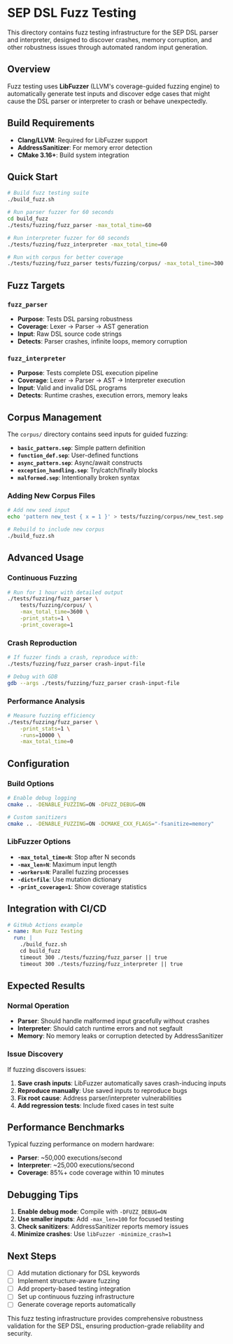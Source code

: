 # SEP DSL Fuzz Testing

This directory contains fuzz testing infrastructure for the SEP DSL parser and interpreter, designed to discover crashes, memory corruption, and other robustness issues through automated random input generation.

## Overview

Fuzz testing uses **LibFuzzer** (LLVM's coverage-guided fuzzing engine) to automatically generate test inputs and discover edge cases that might cause the DSL parser or interpreter to crash or behave unexpectedly.

## Build Requirements

- **Clang/LLVM**: Required for LibFuzzer support
- **AddressSanitizer**: For memory error detection
- **CMake 3.16+**: Build system integration

## Quick Start

```bash
# Build fuzz testing suite
./build_fuzz.sh

# Run parser fuzzer for 60 seconds
cd build_fuzz
./tests/fuzzing/fuzz_parser -max_total_time=60

# Run interpreter fuzzer for 60 seconds  
./tests/fuzzing/fuzz_interpreter -max_total_time=60

# Run with corpus for better coverage
./tests/fuzzing/fuzz_parser tests/fuzzing/corpus/ -max_total_time=300
```

## Fuzz Targets

### `fuzz_parser`
- **Purpose**: Tests DSL parsing robustness
- **Coverage**: Lexer → Parser → AST generation
- **Input**: Raw DSL source code strings
- **Detects**: Parser crashes, infinite loops, memory corruption

### `fuzz_interpreter`  
- **Purpose**: Tests complete DSL execution pipeline
- **Coverage**: Lexer → Parser → AST → Interpreter execution
- **Input**: Valid and invalid DSL programs
- **Detects**: Runtime crashes, execution errors, memory leaks

## Corpus Management

The `corpus/` directory contains seed inputs for guided fuzzing:

- **`basic_pattern.sep`**: Simple pattern definition
- **`function_def.sep`**: User-defined functions
- **`async_pattern.sep`**: Async/await constructs
- **`exception_handling.sep`**: Try/catch/finally blocks
- **`malformed.sep`**: Intentionally broken syntax

### Adding New Corpus Files

```bash
# Add new seed input
echo 'pattern new_test { x = 1 }' > tests/fuzzing/corpus/new_test.sep

# Rebuild to include new corpus
./build_fuzz.sh
```

## Advanced Usage

### Continuous Fuzzing
```bash
# Run for 1 hour with detailed output
./tests/fuzzing/fuzz_parser \
    tests/fuzzing/corpus/ \
    -max_total_time=3600 \
    -print_stats=1 \
    -print_coverage=1
```

### Crash Reproduction
```bash
# If fuzzer finds a crash, reproduce with:
./tests/fuzzing/fuzz_parser crash-input-file

# Debug with GDB
gdb --args ./tests/fuzzing/fuzz_parser crash-input-file
```

### Performance Analysis
```bash
# Measure fuzzing efficiency
./tests/fuzzing/fuzz_parser \
    -print_stats=1 \
    -runs=10000 \
    -max_total_time=0
```

## Configuration

### Build Options
```bash
# Enable debug logging
cmake .. -DENABLE_FUZZING=ON -DFUZZ_DEBUG=ON

# Custom sanitizers
cmake .. -DENABLE_FUZZING=ON -DCMAKE_CXX_FLAGS="-fsanitize=memory"
```

### LibFuzzer Options
- **`-max_total_time=N`**: Stop after N seconds
- **`-max_len=N`**: Maximum input length
- **`-workers=N`**: Parallel fuzzing processes  
- **`-dict=file`**: Use mutation dictionary
- **`-print_coverage=1`**: Show coverage statistics

## Integration with CI/CD

```yaml
# GitHub Actions example
- name: Run Fuzz Testing
  run: |
    ./build_fuzz.sh
    cd build_fuzz
    timeout 300 ./tests/fuzzing/fuzz_parser || true
    timeout 300 ./tests/fuzzing/fuzz_interpreter || true
```

## Expected Results

### Normal Operation
- **Parser**: Should handle malformed input gracefully without crashes
- **Interpreter**: Should catch runtime errors and not segfault
- **Memory**: No memory leaks or corruption detected by AddressSanitizer

### Issue Discovery
If fuzzing discovers issues:

1. **Save crash inputs**: LibFuzzer automatically saves crash-inducing inputs
2. **Reproduce manually**: Use saved inputs to reproduce bugs
3. **Fix root cause**: Address parser/interpreter vulnerabilities
4. **Add regression tests**: Include fixed cases in test suite

## Performance Benchmarks

Typical fuzzing performance on modern hardware:
- **Parser**: ~50,000 executions/second
- **Interpreter**: ~25,000 executions/second  
- **Coverage**: 85%+ code coverage within 10 minutes

## Debugging Tips

1. **Enable debug mode**: Compile with `-DFUZZ_DEBUG=ON`
2. **Use smaller inputs**: Add `-max_len=100` for focused testing
3. **Check sanitizers**: AddressSanitizer reports memory issues
4. **Minimize crashes**: Use `libFuzzer -minimize_crash=1`

## Next Steps

- [ ] Add mutation dictionary for DSL keywords
- [ ] Implement structure-aware fuzzing  
- [ ] Add property-based testing integration
- [ ] Set up continuous fuzzing infrastructure
- [ ] Generate coverage reports automatically

This fuzz testing infrastructure provides comprehensive robustness validation for the SEP DSL, ensuring production-grade reliability and security.
